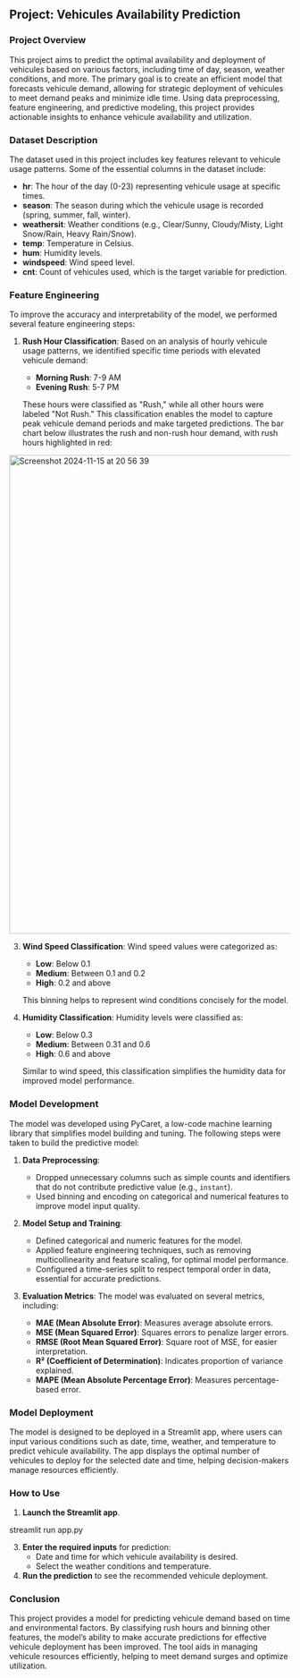 ## Project: Vehicules Availability Prediction

### Project Overview

This project aims to predict the optimal availability and deployment of vehicules based on various factors, including time of day, season, weather conditions, and more. The primary goal is to create an efficient model that forecasts vehicule demand, allowing for strategic deployment of vehicules to meet demand peaks and minimize idle time. Using data preprocessing, feature engineering, and predictive modeling, this project provides actionable insights to enhance vehicule availability and utilization.

### Dataset Description

The dataset used in this project includes key features relevant to vehicule usage patterns. Some of the essential columns in the dataset include:

- **hr**: The hour of the day (0-23) representing vehicule usage at specific times.
- **season**: The season during which the vehicule usage is recorded (spring, summer, fall, winter).
- **weathersit**: Weather conditions (e.g., Clear/Sunny, Cloudy/Misty, Light Snow/Rain, Heavy Rain/Snow).
- **temp**: Temperature in Celsius.
- **hum**: Humidity levels.
- **windspeed**: Wind speed level.
- **cnt**: Count of vehicules used, which is the target variable for prediction.

### Feature Engineering

To improve the accuracy and interpretability of the model, we performed several feature engineering steps:

1. **Rush Hour Classification**: 
   Based on an analysis of hourly vehicule usage patterns, we identified specific time periods with elevated vehicule demand:
   
   - **Morning Rush**: 7-9 AM
   - **Evening Rush**: 5-7 PM
   
   These hours were classified as "Rush," while all other hours were labeled "Not Rush." This classification enables the model to capture peak vehicule demand periods and make targeted predictions. The bar chart below illustrates the rush and non-rush hour demand, with rush hours highlighted in red:
   
<img width="856" alt="Screenshot 2024-11-15 at 20 56 39" src="https://github.com/user-attachments/assets/3e718477-233e-4ba0-92cf-3107cfed2ddf">

   
3. **Wind Speed Classification**:
   Wind speed values were categorized as:
   
   - **Low**: Below 0.1
   - **Medium**: Between 0.1 and 0.2
   - **High**: 0.2 and above
   
   This binning helps to represent wind conditions concisely for the model.

4. **Humidity Classification**:
   Humidity levels were classified as:
   
   - **Low**: Below 0.3
   - **Medium**: Between 0.31 and 0.6
   - **High**: 0.6 and above
   
   Similar to wind speed, this classification simplifies the humidity data for improved model performance.

### Model Development

The model was developed using PyCaret, a low-code machine learning library that simplifies model building and tuning. The following steps were taken to build the predictive model:

1. **Data Preprocessing**:
   - Dropped unnecessary columns such as simple counts and identifiers that do not contribute predictive value (e.g., `instant`).
   - Used binning and encoding on categorical and numerical features to improve model input quality.

2. **Model Setup and Training**:
   - Defined categorical and numeric features for the model.
   - Applied feature engineering techniques, such as removing multicollinearity and feature scaling, for optimal model performance.
   - Configured a time-series split to respect temporal order in data, essential for accurate predictions.

3. **Evaluation Metrics**:
   The model was evaluated on several metrics, including:
   
   - **MAE (Mean Absolute Error)**: Measures average absolute errors.
   - **MSE (Mean Squared Error)**: Squares errors to penalize larger errors.
   - **RMSE (Root Mean Squared Error)**: Square root of MSE, for easier interpretation.
   - **R² (Coefficient of Determination)**: Indicates proportion of variance explained.
   - **MAPE (Mean Absolute Percentage Error)**: Measures percentage-based error.

### Model Deployment

The model is designed to be deployed in a Streamlit app, where users can input various conditions such as date, time, weather, and temperature to predict vehicule availability. The app displays the optimal number of vehicules to deploy for the selected date and time, helping decision-makers manage resources efficiently.

### How to Use

1. **Launch the Streamlit app**.

streamlit run app.py

3. **Enter the required inputs** for prediction:
   - Date and time for which vehicule availability is desired.
   - Select the weather conditions and temperature.
4. **Run the prediction** to see the recommended vehicule deployment.

### Conclusion

This project provides a  model for predicting vehicule demand based on time and environmental factors. By classifying rush hours and binning other features, the model’s ability to make accurate predictions for effective vehicule deployment has been improved. The tool aids in managing vehicule resources efficiently, helping to meet demand surges and optimize utilization.

